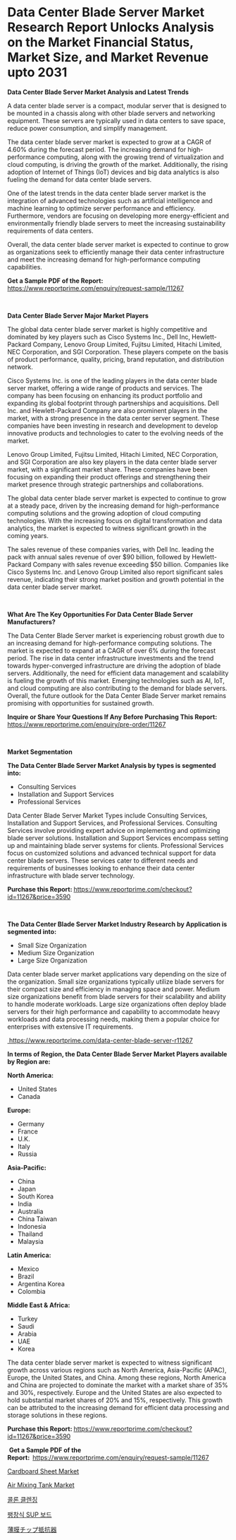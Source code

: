 <p><h1>Data Center Blade Server Market Research Report Unlocks Analysis on the Market Financial Status, Market Size, and Market Revenue upto 2031</h1></p><p><strong>Data Center Blade Server Market Analysis and Latest Trends</strong></p>
<p><p>A data center blade server is a compact, modular server that is designed to be mounted in a chassis along with other blade servers and networking equipment. These servers are typically used in data centers to save space, reduce power consumption, and simplify management.</p><p>The data center blade server market is expected to grow at a CAGR of 4.60% during the forecast period. The increasing demand for high-performance computing, along with the growing trend of virtualization and cloud computing, is driving the growth of the market. Additionally, the rising adoption of Internet of Things (IoT) devices and big data analytics is also fueling the demand for data center blade servers.</p><p>One of the latest trends in the data center blade server market is the integration of advanced technologies such as artificial intelligence and machine learning to optimize server performance and efficiency. Furthermore, vendors are focusing on developing more energy-efficient and environmentally friendly blade servers to meet the increasing sustainability requirements of data centers.</p><p>Overall, the data center blade server market is expected to continue to grow as organizations seek to efficiently manage their data center infrastructure and meet the increasing demand for high-performance computing capabilities.</p></p>
<p><strong>Get a Sample PDF of the Report:&nbsp;</strong> <a href="https://www.reportprime.com/enquiry/request-sample/11267">https://www.reportprime.com/enquiry/request-sample/11267</a></p>
<p>&nbsp;</p>
<p><strong>Data Center Blade Server Major Market Players</strong></p>
<p><p>The global data center blade server market is highly competitive and dominated by key players such as Cisco Systems Inc., Dell Inc, Hewlett-Packard Company, Lenovo Group Limited, Fujitsu Limited, Hitachi Limited, NEC Corporation, and SGI Corporation. These players compete on the basis of product performance, quality, pricing, brand reputation, and distribution network.</p><p>Cisco Systems Inc. is one of the leading players in the data center blade server market, offering a wide range of products and services. The company has been focusing on enhancing its product portfolio and expanding its global footprint through partnerships and acquisitions. Dell Inc. and Hewlett-Packard Company are also prominent players in the market, with a strong presence in the data center server segment. These companies have been investing in research and development to develop innovative products and technologies to cater to the evolving needs of the market.</p><p>Lenovo Group Limited, Fujitsu Limited, Hitachi Limited, NEC Corporation, and SGI Corporation are also key players in the data center blade server market, with a significant market share. These companies have been focusing on expanding their product offerings and strengthening their market presence through strategic partnerships and collaborations.</p><p>The global data center blade server market is expected to continue to grow at a steady pace, driven by the increasing demand for high-performance computing solutions and the growing adoption of cloud computing technologies. With the increasing focus on digital transformation and data analytics, the market is expected to witness significant growth in the coming years.</p><p>The sales revenue of these companies varies, with Dell Inc. leading the pack with annual sales revenue of over $90 billion, followed by Hewlett-Packard Company with sales revenue exceeding $50 billion. Companies like Cisco Systems Inc. and Lenovo Group Limited also report significant sales revenue, indicating their strong market position and growth potential in the data center blade server market.</p></p>
<p>&nbsp;</p>
<p><strong>What Are The Key Opportunities For Data Center Blade Server Manufacturers?</strong></p>
<p><p>The Data Center Blade Server market is experiencing robust growth due to an increasing demand for high-performance computing solutions. The market is expected to expand at a CAGR of over 6% during the forecast period. The rise in data center infrastructure investments and the trend towards hyper-converged infrastructure are driving the adoption of blade servers. Additionally, the need for efficient data management and scalability is fueling the growth of this market. Emerging technologies such as AI, IoT, and cloud computing are also contributing to the demand for blade servers. Overall, the future outlook for the Data Center Blade Server market remains promising with opportunities for sustained growth.</p></p>
<p><strong>Inquire or Share Your Questions If Any Before Purchasing This Report:</strong> <a href="https://www.reportprime.com/enquiry/pre-order/11267">https://www.reportprime.com/enquiry/pre-order/11267</a></p>
<p>&nbsp;</p>
<p><strong>Market Segmentation</strong></p>
<p><strong>The Data Center Blade Server Market Analysis by types is segmented into:</strong></p>
<p><ul><li>Consulting Services</li><li>Installation and Support Services</li><li>Professional Services</li></ul></p>
<p><p>Data Center Blade Server Market Types include Consulting Services, Installation and Support Services, and Professional Services. Consulting Services involve providing expert advice on implementing and optimizing blade server solutions. Installation and Support Services encompass setting up and maintaining blade server systems for clients. Professional Services focus on customized solutions and advanced technical support for data center blade servers. These services cater to different needs and requirements of businesses looking to enhance their data center infrastructure with blade server technology.</p></p>
<p><strong>Purchase this Report:&nbsp;</strong><a href="https://www.reportprime.com/checkout?id=11267&price=3590">https://www.reportprime.com/checkout?id=11267&price=3590</a></p>
<p>&nbsp;</p>
<p><strong>The Data Center Blade Server Market Industry Research by Application is segmented into:</strong></p>
<p><ul><li>Small Size Organization</li><li>Medium Size Organization</li><li>Large Size Organization</li></ul></p>
<p><p>Data center blade server market applications vary depending on the size of the organization. Small size organizations typically utilize blade servers for their compact size and efficiency in managing space and power. Medium size organizations benefit from blade servers for their scalability and ability to handle moderate workloads. Large size organizations often deploy blade servers for their high performance and capability to accommodate heavy workloads and data processing needs, making them a popular choice for enterprises with extensive IT requirements.</p></p>
<p><a href="https://www.reportprime.com/data-center-blade-server-r11267">&nbsp;https://www.reportprime.com/data-center-blade-server-r11267</a></p>
<p><strong>In terms of Region, the Data Center Blade Server Market Players available by Region are:</strong></p>
<p>
    <p> <strong> North America: </strong>
        <ul>
            <li>United States</li>
            <li>Canada</li>
        </ul>
        </p> 
    <p> <strong> Europe: </strong>
        <ul>
            <li>Germany</li>
            <li>France</li>
            <li>U.K.</li>
            <li>Italy</li>
            <li>Russia</li>
        </ul>
        </p> 
    <p> <strong> Asia-Pacific: </strong>
        <ul>
            <li>China</li>
            <li>Japan</li>
            <li>South Korea</li>
            <li>India</li>
            <li>Australia</li>
            <li>China Taiwan</li>
            <li>Indonesia</li>
            <li>Thailand</li>
            <li>Malaysia</li>
        </ul>
        </p> 
    <p> <strong> Latin America: </strong>
        <ul>
            <li>Mexico</li>
            <li>Brazil</li>
            <li>Argentina Korea</li>
            <li>Colombia</li>
        </ul>
        </p> 
    <p> <strong> Middle East & Africa: </strong>
        <ul>
            <li>Turkey</li>
            <li>Saudi</li>
            <li>Arabia</li>
            <li>UAE</li>
            <li>Korea</li>
        </ul>
    </p>
    </p>
<p><p>The data center blade server market is expected to witness significant growth across various regions such as North America, Asia-Pacific (APAC), Europe, the United States, and China. Among these regions, North America and China are projected to dominate the market with a market share of 35% and 30%, respectively. Europe and the United States are also expected to hold substantial market shares of 20% and 15%, respectively. This growth can be attributed to the increasing demand for efficient data processing and storage solutions in these regions.</p></p>
<p><strong>Purchase this Report: </strong><a href="https://www.reportprime.com/checkout?id=11267&price=3590">https://www.reportprime.com/checkout?id=11267&price=3590</a></p>
<p>&nbsp;<strong>Get a Sample PDF of the Report:&nbsp;&nbsp;</strong><a href="https://www.reportprime.com/enquiry/request-sample/11267">https://www.reportprime.com/enquiry/request-sample/11267</a></p>
<p><strong></strong></p>
<p><p><a href="https://www.linkedin.com/pulse/cardboard-sheet-market-research-report-forecasted-period-from-gkyrc?trackingId=S22H1rx5A0nE3y02E99pZw%3D%3D">Cardboard Sheet Market</a></p><p><a href="https://view.publitas.com/reportprime-1/decoding-air-mixing-tank-market-metrics-market-share-trends-and-growth-patterns/">Air Mixing Tank Market</a></p><p><a href="https://github.com/iansanftyord09878/Market-Research-Report-List-1/blob/main/645324324007.md">콜론 클렌징</a></p><p><a href="https://github.com/Skyleitney456456/Market-Research-Report-List-1/blob/main/355573724006.md">팽창식 SUP 보드</a></p><p><a href="https://medium.com/@mad.jake/2024%E5%B9%B4%E3%81%8B%E3%82%892031%E5%B9%B4%E3%81%BE%E3%81%A7%E3%81%AE%E6%9C%9F%E9%96%93%E3%81%AB%E4%BA%88%E6%B8%AC%E3%81%95%E3%82%8C%E3%82%8B%E8%96%84%E8%86%9C%E3%83%81%E3%83%83%E3%83%97%E6%8A%B5%E6%8A%97%E5%99%A8%E5%B8%82%E5%A0%B4%E5%88%86%E6%9E%90%E3%81%A8%E3%82%B5%E3%82%A4%E3%82%BA%E4%BA%88%E6%B8%AC-5ca6be3df41a">薄膜チップ抵抗器</a></p></p>